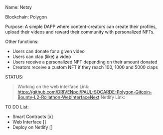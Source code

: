 Name: Netsy

Blockchain: Polygon

Purpose: A simple DAPP where content-creators can create their profiles, upload their videos and reward their community with personalized NFTs.

Other functions:
- Users can donate for a given video
- Users can clap (like) a video
- Users receive a personalized NFT depending on their amount donated
- Creators receive a custom NFT if they reach 100, 1000 and 5000 claps

STATUS:
> Working on the web interface
> Link: https://github.com/DRIVENpol/PAUL-SOCARDE-Polygon-Gitcoin-Bounty-L2-Rollathon-WebInterfaceNext
> Netlify Link: 

TO DO List:
- Smart Contracts [x]
- Web Interface []
- Deploy on Netlify []
